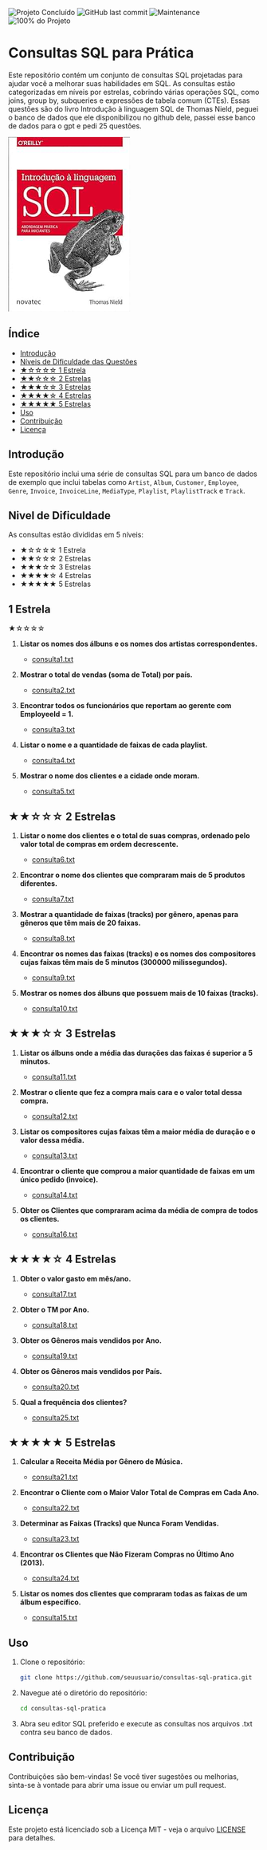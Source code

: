 
![Projeto Concluído](https://img.shields.io/badge/Projeto-Concluído-green) ![GitHub last commit](https://img.shields.io/github/last-commit/silvaaraujo98/estudando_sql_albuns)
![Maintenance](https://img.shields.io/maintenance/yes/2024) ![100% do Projeto](https://img.shields.io/badge/Projeto-100%25-blue)
# Consultas SQL para Prática

Este repositório contém um conjunto de consultas SQL projetadas para ajudar você a melhorar suas habilidades em SQL. As consultas estão categorizadas em níveis por estrelas, cobrindo várias operações SQL, como joins, group by, subqueries e expressões de tabela comum (CTEs). Essas questões são do livro Introdução à linguagem SQL de Thomas Nield, peguei o banco de dados que ele disponibilizou no github dele, passei esse banco de dados para o gpt e pedi 25 questões.

![Livro utilizado](images/foto_livro.jpg)

## Índice

- [Introdução](#introdução)
- [Níveis de Dificuldade das Questões](#nivel-de-dificuldade)
- [★☆☆☆☆ 1 Estrela](#1-estrela)
- [★★☆☆☆ 2 Estrelas](#★★☆☆☆-2-Estrelas)
- [★★★☆☆ 3 Estrelas](#3-estrelas)
- [★★★★☆ 4 Estrelas](#4-estrelas)
- [★★★★★ 5 Estrelas](#5-estrelas)
- [Uso](#uso)
- [Contribuição](#contribuição)
- [Licença](#licença)

## Introdução

Este repositório inclui uma série de consultas SQL para um banco de dados de exemplo que inclui tabelas como `Artist`, `Album`, `Customer`, `Employee`, `Genre`, `Invoice`, `InvoiceLine`, `MediaType`, `Playlist`, `PlaylistTrack` e `Track`.

## Nivel de Dificuldade
As consultas estão divididas em 5 níveis:
- ★☆☆☆☆ 1 Estrela
- ★★☆☆☆ 2 Estrelas
- ★★★☆☆ 3 Estrelas
- ★★★★☆ 4 Estrelas
- ★★★★★ 5 Estrelas
## 1 Estrela 
★☆☆☆☆
1. **Listar os nomes dos álbuns e os nomes dos artistas correspondentes.**
   - [consulta1.txt](queries/consulta1.txt)

2. **Mostrar o total de vendas (soma de Total) por país.**
   - [consulta2.txt](queries/consulta2.txt)

3. **Encontrar todos os funcionários que reportam ao gerente com EmployeeId = 1.**
   - [consulta3.txt](queries/consulta3.txt)

4. **Listar o nome e a quantidade de faixas de cada playlist.**
   - [consulta4.txt](queries/consulta4.txt)

5. **Mostrar o nome dos clientes e a cidade onde moram.**
   - [consulta5.txt](queries/consulta5.txt)

## ★★☆☆☆ 2 Estrelas

1. **Listar o nome dos clientes e o total de suas compras, ordenado pelo valor total de compras em ordem decrescente.**
   - [consulta6.txt](queries/consulta6.txt)

2. **Encontrar o nome dos clientes que compraram mais de 5 produtos diferentes.**
   - [consulta7.txt](queries/consulta7.txt)

3. **Mostrar a quantidade de faixas (tracks) por gênero, apenas para gêneros que têm mais de 20 faixas.**
   - [consulta8.txt](queries/consulta8.txt)

4. **Encontrar os nomes das faixas (tracks) e os nomes dos compositores cujas faixas têm mais de 5 minutos (300000 milissegundos).**
   - [consulta9.txt](queries/consulta9.txt)

5. **Mostrar os nomes dos álbuns que possuem mais de 10 faixas (tracks).**
   - [consulta10.txt](queries/consulta10.txt)

## ★★★☆☆ 3 Estrelas

1. **Listar os álbuns onde a média das durações das faixas é superior a 5 minutos.**
   - [consulta11.txt](queries/consulta11.txt)
     
2. **Mostrar o cliente que fez a compra mais cara e o valor total dessa compra.**
   - [consulta12.txt](queries/consulta12.txt)
     
3. **Listar os compositores cujas faixas têm a maior média de duração e o valor dessa média.**
   - [consulta13.txt](queries/consulta13.txt)
     
4. **Encontrar o cliente que comprou a maior quantidade de faixas em um único pedido (invoice).**
   - [consulta14.txt](queries/consulta14.txt)
     
5. **Obter os Clientes que compraram acima da média de compra de todos os clientes.**
   - [consulta16.txt](queries/consulta16.txt)
     
## ★★★★☆ 4 Estrelas

1. **Obter o valor gasto em mês/ano.**
   - [consulta17.txt](queries/consulta17.txt)
     
2. **Obter o TM por Ano.**
   - [consulta18.txt](queries/consulta18.txt)
     
3. **Obter os Gêneros mais vendidos por Ano.**
   - [consulta19.txt](queries/consulta19.txt)
     
4. **Obter os Gêneros mais vendidos por País.**
   - [consulta20.txt](queries/consulta20.txt)
     
5. **Qual a frequência dos clientes?**
   -  [consulta25.txt](queries/consulta25.txt)

## ★★★★★ 5 Estrelas

1. **Calcular a Receita Média por Gênero de Música.**
   -  [consulta21.txt](queries/consulta21.txt)
     
2. **Encontrar o Cliente com o Maior Valor Total de Compras em Cada Ano.**
   -  [consulta22.txt](queries/consulta22.txt)
     
3. **Determinar as Faixas (Tracks) que Nunca Foram Vendidas.**
   -  [consulta23.txt](queries/consulta23.txt)
     
4. **Encontrar os Clientes que Não Fizeram Compras no Último Ano (2013).**
   - [consulta24.txt](queries/consulta24.txt)
     
5. **Listar os nomes dos clientes que compraram todas as faixas de um álbum específico.**
   - [consulta15.txt](queries/consulta15.txt)
     
## Uso

1. Clone o repositório:
    ```sh
    git clone https://github.com/seuusuario/consultas-sql-pratica.git
    ```
2. Navegue até o diretório do repositório:
    ```sh
    cd consultas-sql-pratica
    ```
3. Abra seu editor SQL preferido e execute as consultas nos arquivos .txt contra seu banco de dados.

## Contribuição

Contribuições são bem-vindas! Se você tiver sugestões ou melhorias, sinta-se à vontade para abrir uma issue ou enviar um pull request.

## Licença

Este projeto está licenciado sob a Licença MIT - veja o arquivo [LICENSE](LICENSE) para detalhes.
